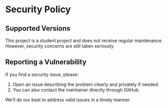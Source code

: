 # Security Policy

## Supported Versions

This project is a student project and does not receive regular maintenance. However, security concerns are still taken seriously.

## Reporting a Vulnerability

If you find a security issue, please:

1. Open an issue describing the problem clearly and privately if needed.
2. You can also contact the maintainer directly through GitHub.

We’ll do our best to address valid issues in a timely manner.
